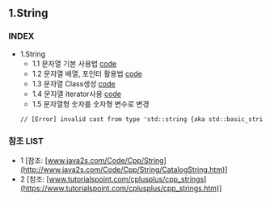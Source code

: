 ## 1.String
### INDEX
* 1.String
  * 1.1 문자열 기본 사용법 [code](https://github.com/csbyun-data/CPP-Pro/blob/main/chap02/String/Strings1..cpp)
  * 1.2 문자열 배열, 포인터 활용법 [code](https://github.com/csbyun-data/CPP-Pro/blob/main/chap02/String/String_Array1.cpp)
  * 1.3 문자열 Class생성 [code](https://github.com/csbyun-data/CPP-Pro/blob/main/chap02/String/Class_String.cpp)
  * 1.4 문자열 iterator사용 [code](https://github.com/csbyun-data/CPP-Pro/blob/main/chap02/String/String_iterator.cpp)
  * 1.5 문자열형 숫자를 숫자형 변수로 변경
  ```txt
  // [Error] invalid cast from type 'std::string {aka std::basic_string<char>}' to type 'int'
  ```
  


### 참조 LIST
* 1 [참조: [www.java2s.com/Code/Cpp/String](http://www.java2s.com/Code/Cpp/String/CatalogString.htm)]
* 2 [참조: [www.tutorialspoint.com/cplusplus/cpp_strings](https://www.tutorialspoint.com/cplusplus/cpp_strings.htm)]
